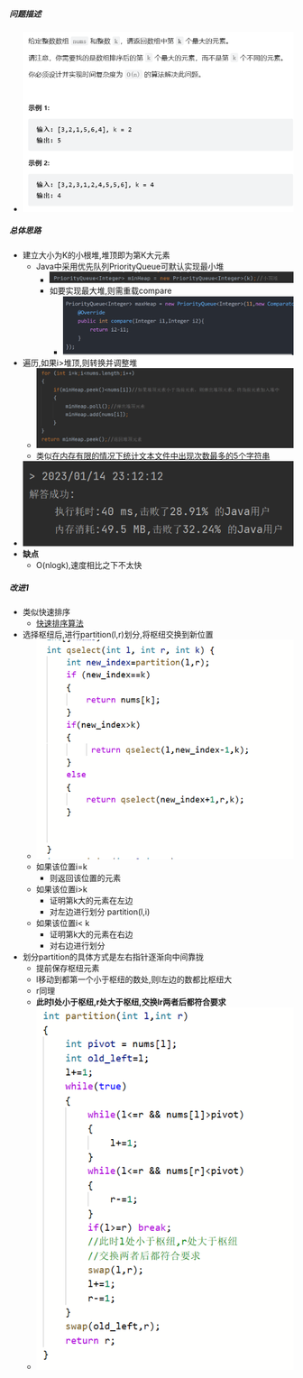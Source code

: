 ##### 问题描述
- ![](attachments/Pasted%20image%2020230114232123.png)
##### 总体思路
- 建立大小为K的小根堆,堆顶即为第K大元素
	- Java中采用优先队列PriorityQueue可默认实现最小堆
		- ![](attachments/Pasted%20image%2020230114232318.png)
		- 如要实现最大堆,则需重载compare
			- ![](attachments/Pasted%20image%2020230114232420.png)
- 遍历,如果i>堆顶,则转换并调整堆
	- ![](attachments/Pasted%20image%2020230114232448.png)
	- 类似[在内存有限的情况下统计文本文件中出现次数最多的5个字符串](../工作相关/在内存有限的情况下统计文本文件中出现次数最多的5个字符串.md)
- ![](attachments/Pasted%20image%2020230114232516.png)
- **缺点**
	- O(nlogk),速度相比之下不太快
##### 改进1
- 类似快速排序
	- [快速排序算法](../../考研/408/数据结构/快速排序算法.md)
- 选择枢纽后,进行partition(l,r)划分,将枢纽交换到新位置
	- ![](attachments/Pasted%20image%2020230115225200.png)
	- 如果该位置i=k
		- 则返回该位置的元素
	- 如果该位置i>k
		- 证明第k大的元素在左边
		- 对左边进行划分 partition(l,i)
	- 如果该位置i< k
		- 证明第k大的元素在右边
		- 对右边进行划分
- 划分partition的具体方式是左右指针逐渐向中间靠拢
	- 提前保存枢纽元素
	- l移动到都第一个小于枢纽的数处,则l左边的数都比枢纽大
	- r同理
	- **此时l处小于枢纽,r处大于枢纽,交换lr两者后都符合要求**
	- ![](attachments/Pasted%20image%2020230115224940.png)